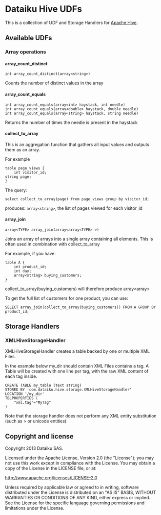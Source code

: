 # Dataiku Hive UDFs

This is a collection of UDF and Storage Handlers for [Apache Hive](http://apache.hive.org).

## Available UDFs

### Array operations

#### array_count_distinct

    int array_count_distinct(array<string>)

Counts the number of distinct values in the array

#### array_count_equals

    int array_count_equals(array<int> haystack, int needle)
    int array_count_equals(array<double> haystack, double needle)
    int array_count_equals(array<string> haystack, string needle)

Returns the number of times the needle is present in the haystack

#### collect_to_array

This is an aggregation function that gathers all input values and outputs them as an array.

For example

    table page_views {
        int visitor_id;
	string page;
    }

The query:

    select collect_to_array(page) from page_views group by visitor_id;

produces: `array<string>`, the list of pages viewed for each visitor_id

#### array_join

    array<TYPE> array_join(array<array<TYPE> >)

Joins an array of arrays into a single array containing all elements.
This is often used in combination with collect_to_array

For example, if you have:

    table A {
        int product_id;
        int day;
        array<string> buying_customers;
    }

collect_to_array(buying_customers) will therefore produce array<array<string>>

To get the full list of customers for one product, you can use:

    SELECT array_join(collect_to_array(buying_customers)) FROM A GROUP BY product_id;

## Storage Handlers

### XMLHiveStorageHandler


XMLHiveStorageHandler creates a table backed by one or multiple XML Files.

In the example below my_dir should contain XML Files contains a <MyTag> tag.
A Table will be created with one line per tag, with the raw XML content of each tag inside.

    CREATE TABLE my_table (text string)
    STORED BY 'com.dataiku.hive.storage.XMLHiveStorageHandler'
    LOCATION '/my_dir'
    TBLPROPERTIES (
        "xml.tag"="MyTag"
    )

Note that the storage handler does not perform any XML entity substitution (such as &gt; or unicode entities)


## Copyright and license

Copyright 2013 Dataiku SAS.

Licensed under the Apache License, Version 2.0 (the "License"); you may not use this work except in compliance with the License. You may obtain a copy of the License in the LICENSE file, or at:

http://www.apache.org/licenses/LICENSE-2.0

Unless required by applicable law or agreed to in writing, software distributed under the License is distributed on an "AS IS" BASIS, WITHOUT WARRANTIES OR CONDITIONS OF ANY KIND, either express or implied. See the License for the specific language governing permissions and limitations under the License. 
